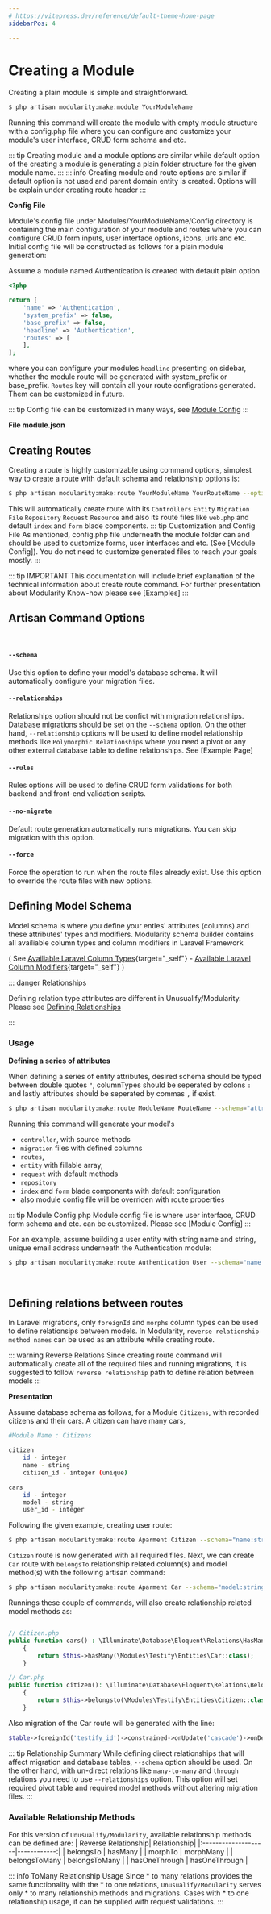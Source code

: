 ```yaml
---
# https://vitepress.dev/reference/default-theme-home-page
sidebarPos: 4

---
```

# Creating a Module

Creating a plain module is simple and straightforward.

```sh
$ php artisan modularity:make:module YourModuleName
```
Running this command will create the module with empty module structure with a config.php file where you can configure and customize your module's user interface, CRUD form schema and etc.

::: tip
Creating module and a module options are similar while default option of the creating a module is generating a plain folder structure for the given module name.
:::
::: info
Creating module and route options are similar if default option is not used and parent domain entity is created. Options will be explain under creating route header
:::

**Config File**

Module's config file under Modules/YourModuleName/Config directory is containing the main configuration of your module and routes where you can configure CRUD form inputs, user interface options, icons, urls and etc. Initial config file will be constructed as follows for a plain module generation:

Assume a module named Authentication is created with default plain option
```php
<?php

return [
    'name' => 'Authentication',
    'system_prefix' => false,
    'base_prefix' => false,
    'headline' => 'Authentication',
    'routes' => [
    ],
];

```
where you can configure your modules `headline` presenting on sidebar, whether the module route will be generated with system_prefix or base_prefix. ``Routes`` key will contain all your route configrations generated. Them can be customized in future.

::: tip
Config file can be customized in many ways, see [Module Config](/)
:::
<br/>

**File module.json**


## Creating Routes
Creating a route is highly customizable using command options, simplest way to create a route with default schema and relationship options is:
```sh
$ php artisan modularity:make:route YourModuleName YourRouteName --options*
```
This will automatically create route with its `Controllers` `Entity` `Migration File` `Repository` `Request` `Resource` and also its route files like `web.php` and default ``index`` and ``form`` blade components.
::: tip Customization and Config File
As mentioned, config.php file underneath the module folder can and should be used to customize forms, user interfaces and etc. (See [Module Config]). You do not need to customize generated files to reach your goals mostly.
:::


::: tip IMPORTANT
This documentation will include brief explanation of the technical information about create route command. For further presentation about Modularity Know-how please see [Examples]
:::

## Artisan Command Options
<br/>

#### `--schema`
Use this option to define your model's database schema. It will automatically configure your migration files. 
#### `--relationships`
Relationships option should not be confict with migration relationships. Database migrations should be set on the `--schema` option. On the other hand, `--relationship` options will be used to define model relationship methods like `Polymorphic Relationships` where you need a pivot or any other external database table to define relationships. See [Example Page]
#### `--rules`
Rules options will be used to define CRUD form validations for both backend and front-end validation scripts. 
#### `--no-migrate`
Default route generation automatically runs migrations. You can skip migration with this option.
#### `--force`
Force the operation to run when the route files already exist. Use this option to override the route files with new options.

## Defining Model Schema
Model schema is where you define your enties' attributes (columns) and these attributes' types and modifiers. Modularity schema builder contains all availiable column types and column modifiers in Laravel Framework

( See [Availiable Laravel Column Types](https://laravel.com/docs/11.x/migrations#available-column-types){target="_self"} -  [Available Laravel Column Modifiers](https://laravel.com/docs/11.x/migrations#column-modifiers){target="_self"} )

::: danger Relationships

Defining relation type attributes are different in Unusualify/Modularity. Please see [Defining Relationships](#defining-relations-between-routes)

:::

### Usage

**Defining a series of attributes**

When defining a series of entity attributes, desired schema should be typed between double quotes `"`, columnTypes should be seperated by colons `:` and lastly attributes should be seperated by commas `,` if exist.

```sh
$ php artisan modularity:make:route ModuleName RouteName --schema="attributeName:columnType#1:columnType#2,attributeName#2:...columnType#:..columnModifiers#"
```
Running this command will generate your model's 
 - `controller`, with source methods
 - `migration` files with defined columns
 - `routes`,
 - `entity` with fillable array,
 - `request` with default methods
 - `repository`
 - `index` and `form` blade components with default configuration
 - also module config file will be overriden with route properties 
  
::: tip Module Config.php
Module config file is where user interface, CRUD form schema and etc. can be customized. Please see [Module Config]
:::

For an example, assume building a user entity with string name and string, unique email address underneath the Authentication module:
```sh
$ php artisan modularity:make:route Authentication User --schema="name:string,email:string:unique"
```


<br/>

## **Defining relations between routes**

In Laravel migrations, only `foreignId` and `morphs` column types can be used to define relationsips between models. In Modularity, `reverse relationship method names` can be used as an attribute while creating route. 

::: warning Reverse Relations
Since creating route command will automatically create all of the required files and running migrations, it is suggested to follow `reverse relationship` path to define relation between models
:::

**Presentation**

Assume database schema as follows, for a Module `Citizens`, with recorded citizens and their cars. A citizen can have many cars,

```sh
#Module Name : Citizens

citizen
    id - integer
    name - string
    citizen_id - integer (unique)

cars
    id - integer
    model - string
    user_id - integer
```

Following the given example, creating user route:
```sh
$ php artisan modularity:make:route Aparment Citizen --schema="name:string,citizen_id:integer:unique"
```
`Citizen` route is now generated with all required files. Next, we can create `Car` route with `belongsTo` relationship related column(s) and model method(s) with the following artisan command:
```sh
$ php artisan modularity:make:route Aparment Car --schema="model:string,plate:string:unique,citizen:belongsTo"
```
Runnings these couple of commands, will also create relationship related model methods as:
```php

// Citizen.php
public function cars() : \Illuminate\Database\Eloquent\Relations\HasMany
	{
		return $this->hasMany(\Modules\Testify\Entities\Car::class);
	}

// Car.php
public function citizen(): \Illuminate\Database\Eloquent\Relations\BelongsTo
    {
        return $this->belongsto(\Modules\Testify\Entities\Citizen::class, 'citizen_id', 'id')
    }
```

Also migration of the Car route will be generated with the line:
```php
$table->foreignId('testify_id')->constrained->onUpdate('cascade')->onDelete('cascade');
```


::: tip Relationship Summary
While defining direct relationships that will affect migration and database tables, `--schema` option should be used. On the other hand, with un-direct relations like `many-to-many` and `through` relations you need to use `--relationships` option. This option will set required pivot table and required model methods without altering migration files.
:::

### Available Relationship Methods
For this version of `Unusualify/Modularity`, available relationship methods can be defined are:
| Reverse Relationship| Relationship|
|:--------------------|------------:|
| belongsTo           | hasMany     |
| morphTo            | morphMany      |
| belongsToMany           | belongsToMany      |
| hasOneThrough           | hasOneThrough      |

::: info ToMany Relationship Usage
Since * to many relations provides the same functionality with the * to one relations, `Unusualify/Modularity` serves only * to many relationship methods and migrations. Cases with * to one relationship usage, it can be supplied with request validations.
:::
